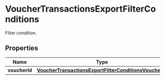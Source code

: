 

# VoucherTransactionsExportFilterConditions

Filter condition.

## Properties

| Name | Type | Description |
|------------ | ------------- | ------------- |
|**voucherId** | [**VoucherTransactionsExportFilterConditionsVoucherId**](VoucherTransactionsExportFilterConditionsVoucherId.md) |  |




